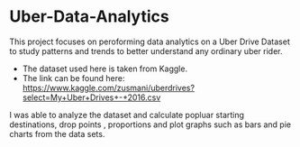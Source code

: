 # Uber-Data-Analytics

This project focuses on peroforming data analytics on a Uber Drive Dataset to study patterns and trends to better understand any ordinary uber rider.
- The dataset used here is taken from Kaggle.  
- The link can be found here: https://www.kaggle.com/zusmani/uberdrives?select=My+Uber+Drives+-+2016.csv       
  
  
 I was able to analyze the dataset and calculate popluar starting destinations, drop points , proportions and plot graphs such as bars and pie charts from the data sets.  

